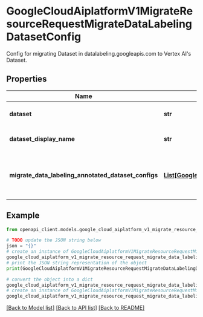 # GoogleCloudAiplatformV1MigrateResourceRequestMigrateDataLabelingDatasetConfig

Config for migrating Dataset in datalabeling.googleapis.com to Vertex AI's Dataset.

## Properties

Name | Type | Description | Notes
------------ | ------------- | ------------- | -------------
**dataset** | **str** | Required. Full resource name of data labeling Dataset. Format: &#x60;projects/{project}/datasets/{dataset}&#x60;. | [optional] 
**dataset_display_name** | **str** | Optional. Display name of the Dataset in Vertex AI. System will pick a display name if unspecified. | [optional] 
**migrate_data_labeling_annotated_dataset_configs** | [**List[GoogleCloudAiplatformV1MigrateResourceRequestMigrateDataLabelingDatasetConfigMigrateDataLabelingAnnotatedDatasetConfig]**](GoogleCloudAiplatformV1MigrateResourceRequestMigrateDataLabelingDatasetConfigMigrateDataLabelingAnnotatedDatasetConfig.md) | Optional. Configs for migrating AnnotatedDataset in datalabeling.googleapis.com to Vertex AI&#39;s SavedQuery. The specified AnnotatedDatasets have to belong to the datalabeling Dataset. | [optional] 

## Example

```python
from openapi_client.models.google_cloud_aiplatform_v1_migrate_resource_request_migrate_data_labeling_dataset_config import GoogleCloudAiplatformV1MigrateResourceRequestMigrateDataLabelingDatasetConfig

# TODO update the JSON string below
json = "{}"
# create an instance of GoogleCloudAiplatformV1MigrateResourceRequestMigrateDataLabelingDatasetConfig from a JSON string
google_cloud_aiplatform_v1_migrate_resource_request_migrate_data_labeling_dataset_config_instance = GoogleCloudAiplatformV1MigrateResourceRequestMigrateDataLabelingDatasetConfig.from_json(json)
# print the JSON string representation of the object
print(GoogleCloudAiplatformV1MigrateResourceRequestMigrateDataLabelingDatasetConfig.to_json())

# convert the object into a dict
google_cloud_aiplatform_v1_migrate_resource_request_migrate_data_labeling_dataset_config_dict = google_cloud_aiplatform_v1_migrate_resource_request_migrate_data_labeling_dataset_config_instance.to_dict()
# create an instance of GoogleCloudAiplatformV1MigrateResourceRequestMigrateDataLabelingDatasetConfig from a dict
google_cloud_aiplatform_v1_migrate_resource_request_migrate_data_labeling_dataset_config_from_dict = GoogleCloudAiplatformV1MigrateResourceRequestMigrateDataLabelingDatasetConfig.from_dict(google_cloud_aiplatform_v1_migrate_resource_request_migrate_data_labeling_dataset_config_dict)
```
[[Back to Model list]](../README.md#documentation-for-models) [[Back to API list]](../README.md#documentation-for-api-endpoints) [[Back to README]](../README.md)


